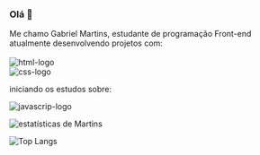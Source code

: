 ### Olá :pencil:

Me chamo Gabriel Martins, estudante de programação Front-end atualmente desenvolvendo projetos com:
<br>
<br>
  <img src="https://img.shields.io/badge/HTML5-E34F26?style=for-the-badge&logo=html5&logoColor=white" alt="html-logo" />   
  <img src="https://img.shields.io/badge/CSS3-1572B6?style=for-the-badge&logo=css3&logoColor=white" alt="css-logo" /> 


iniciando os estudos sobre:


<img src="https://img.shields.io/badge/JavaScript-F7DF1E?style=for-the-badge&logo=javascript&logoColor=black" alt="javascrip-logo">



![estatísticas de Martins](https://github-readme-stats.vercel.app/api?username=GsvMartins&show_icons=true&theme=transparent)


![Top Langs](https://github-readme-stats.vercel.app/api/top-langs/?username=GsvMartins&layout=compact)
